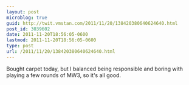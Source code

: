 ```yaml
---
layout: post
microblog: true
guid: http://twit.vmstan.com/2011/11/20/138420380640624640.html
post_id: 3039602
date: 2011-11-20T18:56:05-0600
lastmod: 2011-11-20T18:56:05-0600
type: post
url: /2011/11/20/138420380640624640.html
---
```

Bought carpet today, but I balanced being responsible and boring with playing  a few rounds of MW3, so it's all good.
